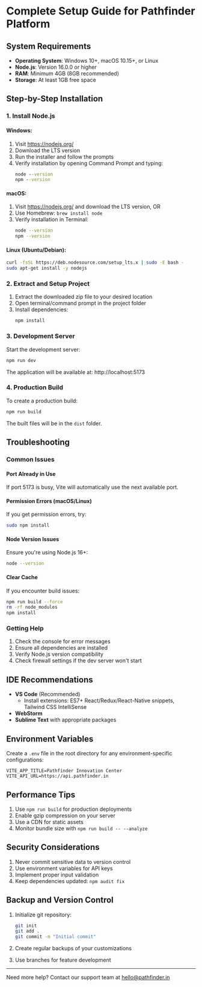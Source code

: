 # Complete Setup Guide for Pathfinder Platform

## System Requirements

- **Operating System**: Windows 10+, macOS 10.15+, or Linux
- **Node.js**: Version 16.0.0 or higher
- **RAM**: Minimum 4GB (8GB recommended)
- **Storage**: At least 1GB free space

## Step-by-Step Installation

### 1. Install Node.js

#### Windows:
1. Visit https://nodejs.org/
2. Download the LTS version
3. Run the installer and follow the prompts
4. Verify installation by opening Command Prompt and typing:
   ```cmd
   node --version
   npm --version
   ```

#### macOS:
1. Visit https://nodejs.org/ and download the LTS version, OR
2. Use Homebrew: `brew install node`
3. Verify installation in Terminal:
   ```bash
   node --version
   npm --version
   ```

#### Linux (Ubuntu/Debian):
```bash
curl -fsSL https://deb.nodesource.com/setup_lts.x | sudo -E bash -
sudo apt-get install -y nodejs
```

### 2. Extract and Setup Project

1. Extract the downloaded zip file to your desired location
2. Open terminal/command prompt in the project folder
3. Install dependencies:
   ```bash
   npm install
   ```

### 3. Development Server

Start the development server:
```bash
npm run dev
```

The application will be available at: http://localhost:5173

### 4. Production Build

To create a production build:
```bash
npm run build
```

The built files will be in the `dist` folder.

## Troubleshooting

### Common Issues

#### Port Already in Use
If port 5173 is busy, Vite will automatically use the next available port.

#### Permission Errors (macOS/Linux)
If you get permission errors, try:
```bash
sudo npm install
```

#### Node Version Issues
Ensure you're using Node.js 16+:
```bash
node --version
```

#### Clear Cache
If you encounter build issues:
```bash
npm run build --force
rm -rf node_modules
npm install
```

### Getting Help

1. Check the console for error messages
2. Ensure all dependencies are installed
3. Verify Node.js version compatibility
4. Check firewall settings if the dev server won't start

## IDE Recommendations

- **VS Code** (Recommended)
  - Install extensions: ES7+ React/Redux/React-Native snippets, Tailwind CSS IntelliSense
- **WebStorm**
- **Sublime Text** with appropriate packages

## Environment Variables

Create a `.env` file in the root directory for any environment-specific configurations:

```env
VITE_APP_TITLE=Pathfinder Innovation Center
VITE_API_URL=https://api.pathfinder.in
```

## Performance Tips

1. Use `npm run build` for production deployments
2. Enable gzip compression on your server
3. Use a CDN for static assets
4. Monitor bundle size with `npm run build -- --analyze`

## Security Considerations

1. Never commit sensitive data to version control
2. Use environment variables for API keys
3. Implement proper input validation
4. Keep dependencies updated: `npm audit fix`

## Backup and Version Control

1. Initialize git repository:
   ```bash
   git init
   git add .
   git commit -m "Initial commit"
   ```

2. Create regular backups of your customizations
3. Use branches for feature development

---

Need more help? Contact our support team at hello@pathfinder.in